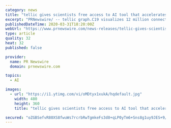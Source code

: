 ```yaml
---
category: news
title: "tellic gives scientists free access to AI tool that accelerates COVID-19 research"
excerpt: "PRNewswire/ -- tellic graph.C19 visualizes 12 million connections between COVID-19 and related genes, drugs, phenotypes and variants Scientists at"
publishedDateTime: 2020-03-31T18:20:00Z
webUrl: "https://www.prnewswire.com/news-releases/tellic-gives-scientists-free-access-to-ai-tool-that-accelerates-covid-19-research-301032813.html"
type: article
quality: 32
heat: 32
published: false

provider:
  name: PR Newswire
  domain: prnewswire.com

topics:
  - AI

images:
  - url: "https://i1.ytimg.com/vi/oMDtyx1xukA/hqdefault.jpg"
    width: 480
    height: 360
    title: "tellic gives scientists free access to AI tool that accelerates COVID-19 research"

secured: "oZGBSefvR80XS8fwuWs7rcrbRwTgmkeFs3d8+qLP0yTm6+Sns8g1uy9JES+9/BRit7+5v7MXGSuyN1qFrmvAG+zEjYxXGarMJyqZPbYZNoXoiPKJho7XZd3dRbPFirM2a2GNh96QWLo77eR21bWGM/k4xQkL70BxhrlnGJLtEL8rkLOwfmj84uXmwz2uYuTdhkj66T67paK+PAnCupcBX+grMnH8GBrG9Nav4Xurr/ZFiZSnyAd1CfY2qk2zYT5Cz4OD5XTmQBL1lKS2BSkvNkKcYiyFLM9nTYHNKzaq2qMHhqCRew9Dr62ti3oMJf3i;j7xhpDjSGQ3xu/eOO0muYQ=="
---
```


